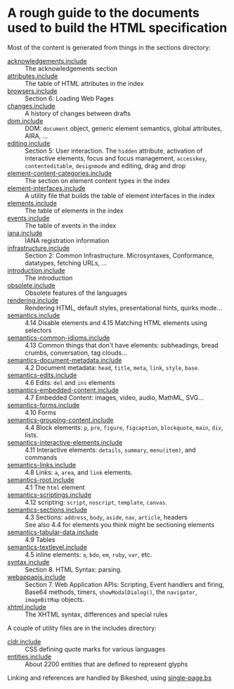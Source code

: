 # A rough guide to the documents used to build the HTML specification

Most of the content is generated from things in the sections directory:

<dl>
<dt><a href="sections/acknowledgements.include">acknowledgements.include</a></dt>
<dd>The acknowledgements section</dd>
<dt><a href="sections/attributes.include">attributes.include</a></dt>
<dd>The table of HTML attributes in the index</dd>
<dt><a href="sections/browsers.include">browsers.include</a></dt>
<dd>Section 6: Loading Web Pages</dd>
<dt><a href="sections/changes.include">changes.include</a></dt>
<dd>A history of changes between drafts</dd>
<dt><a href="sections/dom.include">dom.include</a></dt>
<dd>DOM: <code>document</code> object, generic element semantics, global attributes, AIRA, …</dd>
<dt><a href="sections/editing.include">editing.include</a></dt>
<dd>Section 5: User interaction. The <code>hidden</code> attribute, activation of interactive elements, focus and focus management, <code>accesskey</code>, <code>contenteditable</code>, <code>designmode</code> and editing, drag and drop</dd>
<dt><a href="sections/element-content-categories.include">element-content-categories.include</a></dt>
<dd>The section on element content types in the index</dd>
<dt><a href="sections/element-interfaces.include">element-interfaces.include</a></dt>
<dd>A utility file that builds the table of element interfaces in the index</dd>
<dt><a href="sections/elements.include">elements.include</a></dt>
<dd>The table of elements in the index</dd>
<dt><a href="sections/events.include">events.include</a></dt>
<dd>The table of events in the index</dd>
<dt><a href="sections/iana.include">iana.include</a></dt>
<dd>IANA registration information</dd>
<dt><a href="sections/infrastructure.include">infrastructure.include</a></dt>
<dd>Section 2: Common Infrastructure. Microsyntaxes, Conformance, datatypes, fetching URLs, …</dd>
<dt><a href="sections/introduction.include">introduction.include</a></dt>
<dd>The introduction</dd>
<dt><a href="sections/obsolete.include">obsolete.include</a></dt>
<dd>Obsolete features of the languages</dd>
<dt><a href="sections/rendering.include">rendering.include</a></dt>
<dd>Rendering HTML, default styles, presentational hints, quirks mode…</dd>
<dt><a href="sections/semantics.include">semantics.include</a></dt>
<dd>4.14 Disable elements and 4.15 Matching HTML elements using selectors</dd>
<dt><a href="sections/semantics-common-idioms.include">semantics-common-idioms.include</a></dt>
<dd>4.13 Common things that don't have elements: subheadings, bread crumbs, conversation, tag clouds…</dd>
<dt><a href="sections/semantics-document-metadata.include">semantics-document-metadata.include</a></dt>
<dd>4.2 Document metadata: <code>head</code>, <code>title</code>, <code>meta</code>, <code>link</code>, <code>style</code>, <code>base</code>.</dd>
<dt><a href="sections/semantics-edits.include">semantics-edits.include</a></dt>
<dd>4.6 Edits: <code>del</code> and <code>ins</code> elements</dd>
<dt><a href="sections/semantics-embedded-content.include">semantics-embedded-content.include</a></dt>
<dd>4.7 Embedded Content: images, video, audio, MathML, SVG…</dd>
<dt><a href="sections/semantics-forms.include">semantics-forms.include</a></dt>
<dd>4.10 Forms</dd>
<dt><a href="sections/semantics-grouping-content.include">semantics-grouping-content.include</a></dt>
<dd>4.4 Block elements: <code>p</code>, <code>pre</code>, <code>figure</code>, <code>figcaption</code>, <code>blockquote</code>, <code>main</code>, <code>div</code>, lists.</dd>
<dt><a href="sections/semantics-interactive-elements.include">semantics-interactive-elements.include</a></dt>
<dd>4.11 Interactive elements: <code>details</code>, <code>summary</code>, <code>menu(item)</code>, and commands</dd>
<dt><a href="sections/semantics-links.include">semantics-links.include</a></dt>
<dd>4.8 Links: <code>a</code>, <code>area</code>, and <code>link</code> elements.</dd>
<dt><a href="sections/semantics-root.include">semantics-root.include</a></dt>
<dd>4.1 The <code>html</code> element</dd>
<dt><a href="sections/semantics-scriptings.include">semantics-scriptings.include</a></dt>
<dd>4.12 scripting: <code>script</code>, <code>noscript</code>, <code>template</code>, <code>canvas</code>.</dd>
<dt><a href="sections/semantics-sections.include">semantics-sections.include</a></dt>
<dd>4.3 Sections: <code>address</code>, <code>body</code>, <code>aside</code>, <code>nav</code>, <code>article</code>, headers</dd>
<dd>See also 4.4 for elements you think might be sectioning elements</dd>
<dt><a href="sections/semantics-tabular-data.include">semantics-tabular-data.include</a></dt>
<dd>4.9 Tables</dd>
<dt><a href="sections/semantics-textlevel.include">semantics-textlevel.include</a></dt>
<dd>4.5 inline elements: <code>a</code>, <code>bdo</code>, <code>em</code>, <code>ruby</code>, <code>var</code>, etc.</dd>
<dt><a href="sections/syntax.include">syntax.include</a></dt>
<dd>Section 8. HTML Syntax: parsing.</dd>
<dt><a href="sections/webappapis.include">webappapis.include</a></dt>
<dd>Section 7. Web Application APIs: Scripting, Event handlers and firing, Base64 methods, timers, <code>showModalDialog()</code>, the <code>navigator</code>, <code>imageBitMap</code> objects.</dd>
<dt><a href="sections/xhtml.include">xhtml.include</a></dt>
<dd>The XHTML syntax, differences and special rules</dd>
</dl>

<p>A couple of utility files are in the includes directory:</p>

<dl>
<dt><a href="includes/cldr.include">cldr.include</a></dt>
<dd>CSS defining quote marks for various languages</dd>
<dt><a href="includes/entities.include">entities.include</a></dt>
<dd>About 2200 entities that are defined to represent glyphs</dd>
</dl>

Linking and references are handled by Bikeshed, using <a href="single-page.bs">single-page.bs</a>
